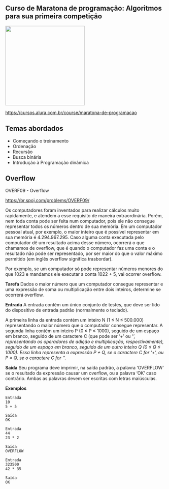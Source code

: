 Curso de Maratona de programação: Algoritmos para sua primeira competição
---------
<img src="https://www.alura.com.br/assets/api/cursos/maratona-de-programacao.svg" data-canonical-src="https://www.alura.com.br/assets/api/cursos/maratona-de-programacao.svg" width="250" height="250" />

https://cursos.alura.com.br/course/maratona-de-programacao

## Temas abordados
* Começando o treinamento
* Ordenação
* Recursão
* Busca binária
* Introdução à Programação dinâmica


## Overflow
OVERF09 - Overflow

https://br.spoj.com/problems/OVERF09/

Os computadores foram inventados para realizar cálculos muito rapidamente, e atendem a esse requisito de maneira extraordinária. Porém, nem toda conta pode ser feita num computador, pois ele não consegue representar todos os números dentro de sua memória. Em um computador pessoal atual, por exemplo, o maior inteiro que é possível representar em sua memória é 4.294.967.295. Caso alguma conta executada pelo computador dê um resultado acima desse número, ocorrerá o que chamamos de overflow, que é quando o computador faz uma conta e o resultado não pode ser representado, por ser maior do que o valor máximo permitido (em inglês overflow significa trasbordar).

Por exemplo, se um computador só pode representar números menores do que 1023 e mandamos ele executar a conta 1022 + 5, vai ocorrer overflow.


**Tarefa**
Dados o maior número que um computador consegue representar e uma expressão de soma ou multiplicação entre dois inteiros, determine se ocorrerá overflow.


**Entrada**
A entrada contém um único conjunto de testes, que deve ser lido do dispositivo de entrada padrão (normalmente o teclado).

A primeira linha da entrada contém um inteiro N (1 ≤ N ≤ 500.000) representando o maior número que o computador consegue representar. A segunda linha contém um inteiro P (0 ≤ P ≤ 1000), seguido de um espaço em branco, seguido de um caractere C (que pode ser ‘+’ ou ‘*’, representando os operadores de adição e multiplicação, respectivamente), seguido de um espaço em branco, seguido de um outro inteiro Q (0 ≤ Q ≤ 1000). Essa linha representa a expressão P + Q, se o caractere C for ‘+’, ou P × Q, se o caractere C for ‘*’.


**Saída**
Seu programa deve imprimir, na saída padrão, a palavra ‘OVERFLOW’ se o resultado da expressão causar um overflow, ou a palavra ‘OK’ caso contrário. Ambas as palavras devem ser escritas com letras maiúsculas.


**Exemplos**

```
Entrada
10
5 + 5

Saída
OK

Entrada
44
23 * 2

Saída
OVERFLOW

Entrada
323500
42 * 35

Saída
OK
````
